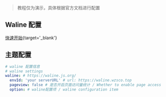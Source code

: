 
> 教程仅为演示，具体根据官方文档进行配置

## Waline 配置

[快速开始](https://waline.js.org/guide/get-started/){target='_blank'}

## 主题配置

```yaml [_config.solitude.yml]
# waline 配置信息
# waline settings
waline: # https://waline.js.org/
  envId: 'your serverURL' # url: https://waline.wzsco.top
  pageview: false # 是否开启页面访问量统计 / Whether to enable page access statistics
  option: # waline配置项 / waline configuration item
```